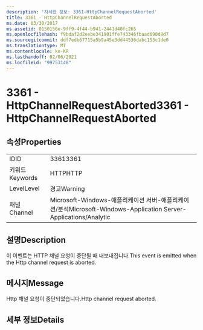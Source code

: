 ```yaml
---
description: '자세한 정보: 3361-HttpChannelRequestAborted'
title: 3361 - HttpChannelRequestAborted
ms.date: 03/30/2017
ms.assetid: 0150156e-9ff9-4f44-b941-2441d40fc265
ms.openlocfilehash: f9bdaf2d2eebe341901ffe743346fbaad690d8d7
ms.sourcegitcommit: ddf7edb67715a5b9a45e3dd44536dabc153c1de0
ms.translationtype: MT
ms.contentlocale: ko-KR
ms.lasthandoff: 02/06/2021
ms.locfileid: "99753148"
---
```

# <a name="3361---httpchannelrequestaborted"></a><span data-ttu-id="f4010-103">3361 - HttpChannelRequestAborted</span><span class="sxs-lookup"><span data-stu-id="f4010-103">3361 - HttpChannelRequestAborted</span></span>

## <a name="properties"></a><span data-ttu-id="f4010-104">속성</span><span class="sxs-lookup"><span data-stu-id="f4010-104">Properties</span></span>  
  
|||  
|-|-|  
|<span data-ttu-id="f4010-105">ID</span><span class="sxs-lookup"><span data-stu-id="f4010-105">ID</span></span>|<span data-ttu-id="f4010-106">3361</span><span class="sxs-lookup"><span data-stu-id="f4010-106">3361</span></span>|  
|<span data-ttu-id="f4010-107">키워드</span><span class="sxs-lookup"><span data-stu-id="f4010-107">Keywords</span></span>|<span data-ttu-id="f4010-108">HTTP</span><span class="sxs-lookup"><span data-stu-id="f4010-108">HTTP</span></span>|  
|<span data-ttu-id="f4010-109">Level</span><span class="sxs-lookup"><span data-stu-id="f4010-109">Level</span></span>|<span data-ttu-id="f4010-110">경고</span><span class="sxs-lookup"><span data-stu-id="f4010-110">Warning</span></span>|  
|<span data-ttu-id="f4010-111">채널</span><span class="sxs-lookup"><span data-stu-id="f4010-111">Channel</span></span>|<span data-ttu-id="f4010-112">Microsoft-Windows-애플리케이션 서버-애플리케이션/분석</span><span class="sxs-lookup"><span data-stu-id="f4010-112">Microsoft-Windows-Application Server-Applications/Analytic</span></span>|  
  
## <a name="description"></a><span data-ttu-id="f4010-113">설명</span><span class="sxs-lookup"><span data-stu-id="f4010-113">Description</span></span>  

 <span data-ttu-id="f4010-114">이 이벤트는 HTTP 채널 요청이 중단될 때 내보내집니다.</span><span class="sxs-lookup"><span data-stu-id="f4010-114">This event is emitted when the Http channel request is aborted.</span></span>  
  
## <a name="message"></a><span data-ttu-id="f4010-115">메시지</span><span class="sxs-lookup"><span data-stu-id="f4010-115">Message</span></span>  

 <span data-ttu-id="f4010-116">Http 채널 요청이 중단되었습니다.</span><span class="sxs-lookup"><span data-stu-id="f4010-116">Http channel request aborted.</span></span>  
  
## <a name="details"></a><span data-ttu-id="f4010-117">세부 정보</span><span class="sxs-lookup"><span data-stu-id="f4010-117">Details</span></span>
